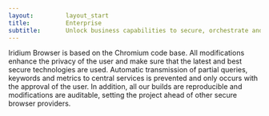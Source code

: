 ```yaml
---
layout:			layout_start
title:			Enterprise
subtitle:		Unlock business capabilities to secure, orchestrate and power your workforce
---
```

Iridium Browser is based on the Chromium code base. 
All modifications enhance the privacy of the user and make sure that the latest and best secure technologies are used. 
Automatic transmission of partial queries, keywords and metrics to central services is prevented and only occurs with the approval of the user. 
In addition, all our builds are reproducible and modifications are auditable, setting the project ahead of other secure browser providers.